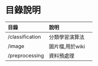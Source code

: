 # 目錄說明

| 目錄              | 說明             |
| :---              | :---            |
| /classification   | 分類學習演算法    | 
| /image            | 圖片檔,用於wiki  |
| /preprocessing    | 資料預處理       |

